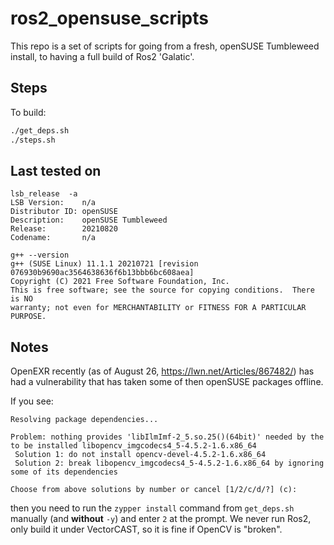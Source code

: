# ros2_opensuse_scripts

This repo is a set of scripts for going from a fresh, openSUSE Tumbleweed install, to having a full build of Ros2 'Galatic'.

## Steps

To build:

```bash
./get_deps.sh
./steps.sh
```

## Last tested on

```
lsb_release  -a
LSB Version:    n/a
Distributor ID: openSUSE
Description:    openSUSE Tumbleweed
Release:        20210820
Codename:       n/a
```

```
g++ --version
g++ (SUSE Linux) 11.1.1 20210721 [revision 076930b9690ac3564638636f6b13bbb6bc608aea]
Copyright (C) 2021 Free Software Foundation, Inc.
This is free software; see the source for copying conditions.  There is NO
warranty; not even for MERCHANTABILITY or FITNESS FOR A PARTICULAR PURPOSE.
```

## Notes

OpenEXR recently (as of August 26, https://lwn.net/Articles/867482/) has had a vulnerability that has taken some of then openSUSE packages offline.

If you see:

```
Resolving package dependencies...

Problem: nothing provides 'libIlmImf-2_5.so.25()(64bit)' needed by the to be installed libopencv_imgcodecs4_5-4.5.2-1.6.x86_64
 Solution 1: do not install opencv-devel-4.5.2-1.6.x86_64
 Solution 2: break libopencv_imgcodecs4_5-4.5.2-1.6.x86_64 by ignoring some of its dependencies

Choose from above solutions by number or cancel [1/2/c/d/?] (c): 
```

then you need to run the `zypper install` command from `get_deps.sh` manually (and **without** `-y`) and enter `2` at the prompt. We never run Ros2, only build it under VectorCAST, so it is fine if OpenCV is "broken".

